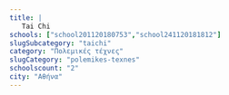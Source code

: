 ```yaml
---
title: |
   Tai Chi
schools: ["school201120180753","school241120181812"]
slugSubcategory: "taichi"
category: "Πολεμικές τέχνες"
slugCategory: "polemikes-texnes"
schoolscount: "2"
city: "Αθήνα"
---
```


